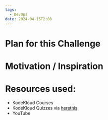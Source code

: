 ```yaml
---
tags:
  - DevOps
date: 2024-04-15T2:08
---
```

<!-- 2024-04-15 (April 15, 2024 2:08 AM Monday) -->

# Plan for this Challenge

# Motivation / Inspiration

# Resources used:
- KodeKloud Courses
- KodeKloud Quizzes via [herethis](https://gist.github.com/debakarr/4edd7dddd5278ec7b97603f54a6771da#file-kodekloud_quiz-md)
- YouTube
